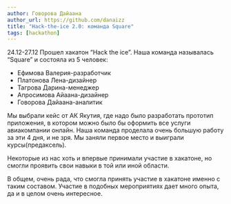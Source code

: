 ```yaml
---
author: Говорова Дайаана
author_url: https://github.com/danaizz
title: "Hack-the-ice 2.0: команда Square"
tags: [hackathon]
---
```

24.12-27.12 Прошел хакатон “Hack the ice”. 
Наша команда называлась “Square” и состояла из 5 человек: 

- Ефимова Валерия-разработчик
- Платонова Лена-дизайнер
- Тагрова Дарина-менеджер
- Апросимова Айаана-дизайнер
- Говорова Дайаана-аналитик

Мы выбрали кейс от АК Якутия, где надо было разработать прототип приложения, в котором можно было бы оформить все услуги авиакомпании онлайн.
Наша команда проделала очень большую работу за эти 4 дня, и не зря. Мы заняли первое место и выиграли курсы(предаксель).

Некоторые из нас хоть и впервые принимали участие в хакатоне, но смогли проявить свои навыки  в той или иной области. 

В общем, очень рада, что смогла принять участие в хакатоне именно с таким составом. Участие в подобных мероприятиях дает много опыта, да и в целом очень интересное.
